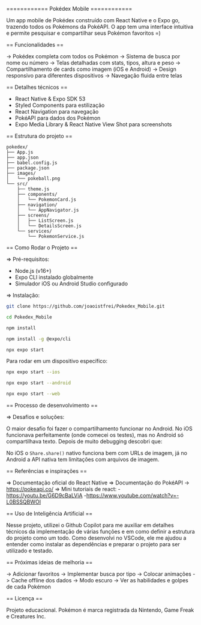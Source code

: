 ============ Pokédex Mobile ============

Um app mobile de Pokédex construído com React Native e o Expo go, trazendo todos os Pokémons da PokéAPI. O app tem uma interface intuitiva e permite pesquisar e compartilhar seus Pokémon favoritos =)


== Funcionalidades ==

-> Pokédex completa com todos os Pokémon
-> Sistema de busca por nome ou número
-> Telas detalhadas com stats, tipos, altura e peso
-> Compartilhamento de cards como imagem (iOS e Android)
-> Design responsivo para diferentes dispositivos
-> Navegação fluida entre telas


== Detalhes técnicos ==

- React Native & Expo SDK 53
- Styled Components para estilização
- React Navigation para navegação
- PokéAPI para dados dos Pokémon
- Expo Media Library & React Native View Shot para screenshots


== Estrutura do projeto ==

```
pokedex/
├── App.js                      
├── app.json                    
├── babel.config.js             
├── package.json                
├── images/
│   └── pokeball.png           
└── src/
    ├── theme.js               
    ├── components/
    │   └── PokemonCard.js     
    ├── navigation/
    │   └── AppNavigator.js    
    ├── screens/
    │   ├── ListScreen.js      
    │   └── DetailsScreen.js   
    └── services/
        └── PokemonService.js  
```

== Como Rodar o Projeto ==

=> Pré-requisitos:

- Node.js (v16+)
- Expo CLI instalado globalmente
- Simulador iOS ou Android Studio configurado

=> Instalação:

```bash
git clone https://github.com/joaoistfrei/Pokedex_Mobile.git

cd Pokedex_Mobile

npm install

npm install -g @expo/cli

npx expo start
```


Para rodar em um dispositivo específico:

```bash
npx expo start --ios

npx expo start --android

npx expo start --web
```


== Processo de desenvolvimento ==

=> Desafios e soluções:

O maior desafio foi fazer o compartilhamento funcionar no Android. No iOS funcionava perfeitamente (onde comecei os testes), mas no Android só compartilhava texto. Depois de muito debugging descobri que:

No iOS o `Share.share()` nativo funciona bem com URLs de imagem, já no Android a API nativa tem limitações com arquivos de imagem.


== Referências e inspirações ==

=> Documentação oficial do React Native
=> Documentação do PokéAPI -> https://pokeapi.co/
=> Mini tutoriais de react: 
-https://youtu.be/G6D9cBaLViA
-https://www.youtube.com/watch?v=-L0BSSQBWOI


== Uso de Inteligência Artificial ==

Nesse projeto, utilizei o Github Copilot para me auxiliar em detalhes técnicos da implementação de várias funções e em como definir a estrutura do projeto como um todo. Como desenvolvi no VSCode, ele me ajudou a entender como instalar as dependências e preparar o projeto para ser utilizado e testado. 


== Próximas ideias de melhoria ==

-> Adicionar favoritos
-> Implementar busca por tipo
-> Colocar animações
-> Cache offline dos dados
-> Modo escuro
-> Ver as habilidades e golpes de cada Pokémon


== Licença ==

Projeto educacional. Pokémon é marca registrada da Nintendo, Game Freak e Creatures Inc.